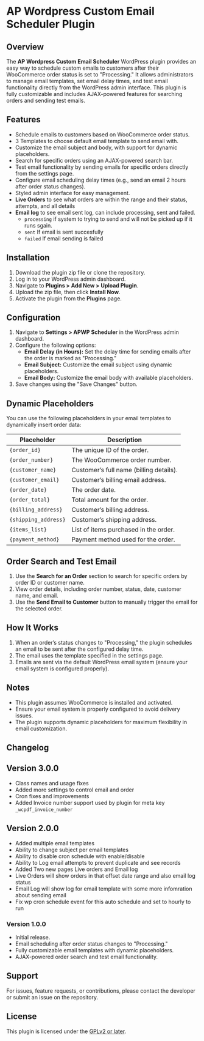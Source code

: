 # AP Wordpress Custom Email Scheduler Plugin

## Overview

The **AP Wordpress Custom Email Scheduler** WordPress plugin provides an easy way to schedule custom emails to customers after their WooCommerce order status is set to "Processing." It allows administrators to manage email templates, set email delay times, and test email functionality directly from the WordPress admin interface. This plugin is fully customizable and includes AJAX-powered features for searching orders and sending test emails.

## Features

- Schedule emails to customers based on WooCommerce order status.
- 3 Templates to choose default email template to send email with.
- Customize the email subject and body, with support for dynamic placeholders.
- Search for specific orders using an AJAX-powered search bar.
- Test email functionality by sending emails for specific orders directly from the settings page.
- Configure email scheduling delay times (e.g., send an email 2 hours after order status changes).
- Styled admin interface for easy management.
- **Live Orders** to see what orders are within the range and their status, attempts, and all details
- **Email log** to see email sent log, can include processing, sent and failed.
   - `processing` if system to trying to send and will not be picked up if it runs sgain.
   - `sent` If email is sent succesfully
   - `failed`  If email sending is failed


## Installation

1. Download the plugin zip file or clone the repository.
2. Log in to your WordPress admin dashboard.
3. Navigate to **Plugins > Add New > Upload Plugin**.
4. Upload the zip file, then click **Install Now**.
5. Activate the plugin from the **Plugins** page.

## Configuration

1. Navigate to **Settings > APWP Scheduler** in the WordPress admin dashboard.
2. Configure the following options:
   - **Email Delay (in Hours):** Set the delay time for sending emails after the order is marked as "Processing."
   - **Email Subject:** Customize the email subject using dynamic placeholders.
   - **Email Body:** Customize the email body with available placeholders.
3. Save changes using the "Save Changes" button.

## Dynamic Placeholders

You can use the following placeholders in your email templates to dynamically insert order data:

| Placeholder          | Description                             |
| -------------------- | --------------------------------------- |
| `{order_id}`         | The unique ID of the order.             |
| `{order_number}`     | The WooCommerce order number.           |
| `{customer_name}`    | Customer’s full name (billing details). |
| `{customer_email}`   | Customer’s billing email address.       |
| `{order_date}`       | The order date.                         |
| `{order_total}`      | Total amount for the order.             |
| `{billing_address}`  | Customer’s billing address.             |
| `{shipping_address}` | Customer’s shipping address.            |
| `{items_list}`       | List of items purchased in the order.   |
| `{payment_method}`   | Payment method used for the order.      |

## Order Search and Test Email

1. Use the **Search for an Order** section to search for specific orders by order ID or customer name.
2. View order details, including order number, status, date, customer name, and email.
3. Use the **Send Email to Customer** button to manually trigger the email for the selected order.

## How It Works

1. When an order’s status changes to "Processing," the plugin schedules an email to be sent after the configured delay time.
2. The email uses the template specified in the settings page.
3. Emails are sent via the default WordPress email system (ensure your email system is configured properly).

## Notes

- This plugin assumes WooCommerce is installed and activated.
- Ensure your email system is properly configured to avoid delivery issues.
- The plugin supports dynamic placeholders for maximum flexibility in email customization.

## Changelog

## Version 3.0.0
- Class names and usage fixes
- Added more settings to control email and order
- Cron fixes and improvements
- Added Invoice number support used by plugin for meta key `_wcpdf_invoice_number`

## Version 2.0.0
- Added multiple email templates
- Ability to change subject per email templates
- Ability to disable cron schedule with enable/disable
- Ability to Log email attempts to prevent duplicate and see records
- Added Two new pages Live orders and Email log
- Live Orders will show orders in that offset date range and also email log status
- Email Log will show log for email template with some more infomration about sending email
- Fix wp cron schedule event for this auto schedule and set to hourly to run

### Version 1.0.0

- Initial release.
- Email scheduling after order status changes to "Processing."
- Fully customizable email templates with dynamic placeholders.
- AJAX-powered order search and test email functionality.

## Support

For issues, feature requests, or contributions, please contact the developer or submit an issue on the repository.

## License

This plugin is licensed under the [GPLv2 or later](https://www.gnu.org/licenses/gpl-2.0.html).

